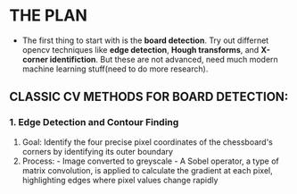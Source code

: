 # THE PLAN

- The first thing to start with is the __board detection__. Try out differnet opencv techniques like **edge detection**, **Hough transforms**, and **X-corner identifiction**. But these are not advanced, need much modern machine learning stuff(need to do more research).


## CLASSIC CV METHODS FOR BOARD DETECTION:

### 1. Edge Detection and Contour Finding
1. Goal: Identify the four precise pixel coordinates of the chessboard's corners by identifying its outer boundary
2. Process:
       - Image converted to greyscale
       - A Sobel operator, a type of matrix convolution, is applied to calculate the gradient at each pixel, highlighting edges where pixel values change rapidly
   
